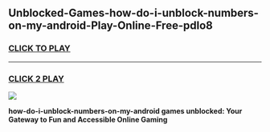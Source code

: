 
## Unblocked-Games-how-do-i-unblock-numbers-on-my-android-Play-Online-Free-pdlo8
<h3>
<a href="https://premium76.site?title=how-do-i-unblock-numbers-on-my-android&ref=26A">CLICK TO PLAY</a></h3>
<hr>

<h3>
<a href="https://premium76.site?title=how-do-i-unblock-numbers-on-my-android&ref=26A">CLICK 2 PLAY</a>
  
</h3>

<a href="https://premium76.site?title=how-do-i-unblock-numbers-on-my-android&ref=26A"><img src="https://clearcache.store/games.png"></a>


**how-do-i-unblock-numbers-on-my-android games unblocked: Your Gateway to Fun and Accessible Online Gaming**
